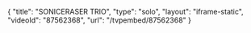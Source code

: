 {
    "title": "SONICERASER TRIO",
    "type": "solo",
    "layout": "iframe-static",
    "videoId": "87562368",
    "url": "\/tvpembed\/87562368"
}